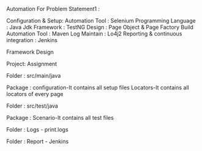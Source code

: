 


Automation For Problem Statement1 :

Configuration & Setup: 
Automation Tool : Selenium 
Programming Language : Java Jdk
Framework : TestNG 
Design : Page Object & Page Factory
Build Automation Tool : Maven
Log Maintain : Lo4j2 
Reporting & continuous integration : Jenkins 


Framework Design

Project: Assignment

Folder :  src/main/java

Package : configuration-It contains all setup files
          Locators-It contains all locators of every page
          
Folder :  src/test/java

Package : Scenario-It contains all test files

Folder   : Logs - print.logs

Folder  :  Report - Jenkins 

